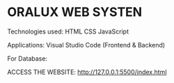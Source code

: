 # ORALUX WEB SYSTEN

Technologies used:
HTML
CSS
JavaScript

Applications:
Visual Studio Code (Frontend & Backend)

For Database:


ACCESS THE WEBSITE:
http://127.0.0.1:5500/index.html 

